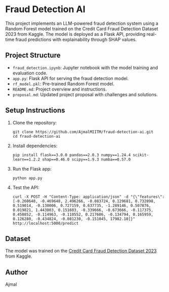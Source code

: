 # Fraud Detection AI 
 
This project implements an LLM-powered fraud detection system using a Random Forest model trained on the Credit Card Fraud Detection Dataset 2023 from Kaggle. The model is deployed as a Flask API, providing real-time fraud predictions with explainability through SHAP values. 
 
## Project Structure 
- `fraud_detection.ipynb`: Jupyter notebook with the model training and evaluation code. 
- `app.py`: Flask API for serving the fraud detection model. 
- `rf_model.pkl`: Pre-trained Random Forest model. 
- `README.md`: Project overview and instructions. 
- `proposal.md`: Updated project proposal with challenges and solutions. 
 
## Setup Instructions 
1. Clone the repository: 
   ``` 
   git clone https://github.com/AjmalMIITM/fraud-detection-ai.git 
   cd fraud-detection-ai 
   ``` 
2. Install dependencies: 
   ``` 
   pip install flask==3.0.0 pandas==2.0.3 numpy==1.24.4 scikit-learn==1.2.2 shap==0.46.0 scipy==1.9.3 numba==0.57.0 
   ``` 
3. Run the Flask app: 
   ``` 
   python app.py 
   ``` 
4. Test the API: 
   ``` 
   curl -X POST -H "Content-Type: application/json" -d "{\"features\": [-0.260648, -0.469648, 2.496266, -0.083724, 0.129681, 0.732898, 0.519014, -0.130006, 0.727159, 0.637735, -1.289146, 0.507876, 0.019821, 1.443803, 0.151603, -0.339666, -0.673666, -0.117375, 0.450852, -0.114963, -0.110552, 0.217606, -0.134794, 0.165959, 0.126280, -0.434824, -0.081230, -0.151045, 17982.10]}" http://localhost:5000/predict 
   ``` 
 
## Dataset 
The model was trained on the [Credit Card Fraud Detection Dataset 2023](https://www.kaggle.com/datasets/mlg-ulb/creditcardfraud) from Kaggle. 
 
## Author 
Ajmal 
